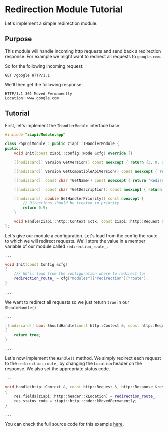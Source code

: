 # Redirection Module Tutorial

Let's implement a simple redirection module.

## Purpose

This module will handle incoming http requests and send back a redirection response.
For example we might want to redirect all requests to `google.com`.

So for the following incoming request:
```
GET /google HTTP/1.1
```

We'll then get the following response:
```
HTTP/1.1 301 Moved Permanently
Location: www.google.com
``` 

## Tutorial

First, let's implement the `IHandlerModule` interface base.

```c++
#include "ziapi/Module.hpp"

class PhpCgiModule : public ziapi::IHandlerModule {
public:
    void Init(const ziapi::config::Node &cfg) override {}

    [[nodiscard]] Version GetVersion() const noexcept { return {3, 0, 0}; }

    [[nodiscard]] Version GetCompatibleApiVersion() const noexcept { return {3, 0, 0}; }

    [[nodiscard]] const char *GetName() const noexcept { return "Redirection Module"; }

    [[nodiscard]] const char *GetDescription() const noexcept { return "Redirects the request to another location."; }

    [[nodiscard]] double GetHandlerPriority() const noexcept { 
        // Directions should be treated in priority
        return 0.9; 
    }

    void Handle(ziapi::http::Context &ctx, const ziapi::http::Request &req, ziapi::http::Response &res) override {}
};
```

Let's give our module a configuration.
Let's load from the config the route to which we will redirect requests. We'll store the value in a member variable of our module called `redirection_route_`.

```c++
...

void Init(const Config &cfg)
{
    /// We'll load from the configuration where to redirect to!
    redirection_route_ = cfg["modules"]["redirection"]["route"];
}

...
```

We want to redirect all requests so we just return `true` in our `ShouldHandle()`.

```cpp
...

[[nodiscard]] bool ShouldHandle(const http::Context &, const http::Request &req) const
{
    return true;
}

...
```

Let's now implement the `Handle()` method. We simply redirect each request to the `redirection_route_` by changing the `Location` header on the response. We also set the appropriate status code.

```c++
...

void Handle(http::Context &, const http::Request &, http::Response &res)
{
    res.fields[ziapi::http::header::kLocation] = redirection_route_;
    res.status_code = ziapi::http::code::kMovedPermanently;
}

...
```

You can check the full source code for this example [here](/examples/modules/redirection/Module.hpp).
